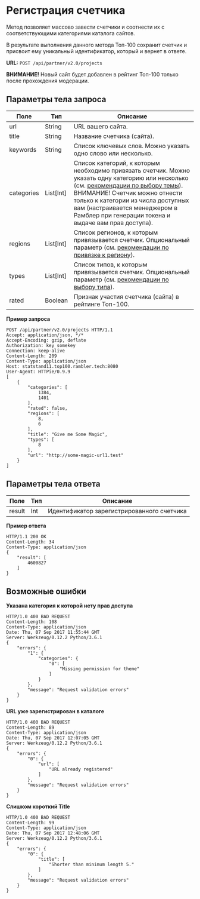 # Регистрация счетчика

Метод позволяет массово завести счетчики и соотнести их с соответствующими категориями каталога сайтов.

В результате выполнения данного метода Топ-100 сохранит счетчик и присвоит ему уникальный идентификатор, который и вернет в ответе.

**URL:** `POST /api/partner/v2.0/projects`

**ВНИМАНИЕ!** Новый сайт будет добавлен в рейтинг Топ-100 только после прохождения модерации.

## Параметры тела запроса <a href="6" id="6"></a>

| **Поле**   | **Тип**    | **Описание**                                                                                                                                                                                                                                                                                                                                             |
| ---------- | ---------- | -------------------------------------------------------------------------------------------------------------------------------------------------------------------------------------------------------------------------------------------------------------------------------------------------------------------------------------------------------- |
| url        | String     | URL вашего сайта.                                                                                                                                                                                                                                                                                                                                        |
| title      | String     | Название счетчика (сайта).                                                                                                                                                                                                                                                                                                                               |
| keywords   | String     | Список ключевых слов. Можно указать одно слово или несколько.                                                                                                                                                                                                                                                                                            |
| categories | List\[Int] | Список категорий, к которым необходимо привязать счетчик. Можно указать одну категорию или несколько (см. [рекомендации по выбору темы](http://help.rambler.ru/top100/top100-faq/1525/)). ВНИМАНИЕ! Счетчик можно отнести только к категории из числа доступных вам (настраивается менеджером в Рамблер при генерации токена и выдаче вам прав доступа). |
| regions    | List\[Int] | Список регионов, к которым привязывается счетчик. Опциональный параметр (см. [рекомендации по привязке к региону](http://help.rambler.ru/top100/top100-faq/1346/)).                                                                                                                                                                                      |
| types      | List\[Int] | Список типов, к которым привязывается счетчик. Опциональный параметр (см. [рекомендации по выбору типа](http://help.rambler.ru/top100/top100-faq/1526/)).                                                                                                                                                                                                |
| rated      | Boolean    | Признак участия счетчика (сайта) в рейтинге Топ-100.                                                                                                                                                                                                                                                                                                     |

**Пример запроса**

```
POST /api/partner/v2.0/projects HTTP/1.1
Accept: application/json, */*
Accept-Encoding: gzip, deflate
Authorization: key somekey
Connection: keep-alive
Content-Length: 209
Content-Type: application/json
Host: statstand11.top100.rambler.tech:8080
User-Agent: HTTPie/0.9.9
[
    {
        "categories": [
            1384,
            1401
        ],
        "rated": false,
        "regions": [
            8,
            6
        ],
        "title": "Give me Some Magic",
        "types": [
            8
        ],
        "url": "http://some-magic-url1.test"
    }
]
```

## Параметры тела ответа <a href="7" id="7"></a>

| **Поле** | **Тип** | **Описание**                               |
| -------- | ------- | ------------------------------------------ |
| result   | Int     | Идентификатор зарегистрированного счетчика |

**Пример ответа**

```
HTTP/1.1 200 OK
Content-Length: 34
Content-Type: application/json
{
    "result": [
        4600827
    ]
}
```

## Возможные ошибки <a href="8" id="8"></a>

**Указана категория к которой нету прав доступа**

```
HTTP/1.0 400 BAD REQUEST
Content-Length: 108
Content-Type: application/json
Date: Thu, 07 Sep 2017 11:55:44 GMT
Server: Werkzeug/0.12.2 Python/3.6.1
{
    "errors": {
        "1": {
            "categories": {
                "0": [
                    "Missing permission for theme"
                ]
            }
        },
        "message": "Request validation errors"
    }
}
```

**URL уже зарегистрирован в каталоге**

```
HTTP/1.0 400 BAD REQUEST
Content-Length: 89
Content-Type: application/json
Date: Thu, 07 Sep 2017 12:07:05 GMT
Server: Werkzeug/0.12.2 Python/3.6.1
{
    "errors": {
        "0": {
            "url": [
                "URL already registered"
            ]
        },
        "message": "Request validation errors"
    }
}
```

**Слишком короткий Title**

```
HTTP/1.0 400 BAD REQUEST
Content-Length: 99
Content-Type: application/json
Date: Thu, 07 Sep 2017 12:48:06 GMT
Server: Werkzeug/0.12.2 Python/3.6.1
{
    "errors": {
        "0": {
            "title": [
                "Shorter than minimum length 5."
            ]
        },
        "message": "Request validation errors"
    }
}
```
